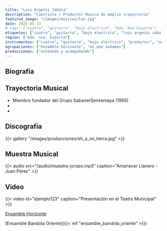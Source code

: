 ```yaml
---
title: "Luis Argenis Zabala"
description: "Cuatrista / Productor Musica de amplia trayectoria"
featured_image: "/images/musicos/laz.jpg"
date: 2025-05-13
# tags: ["cuatro", "guitarra", "bajo electrico", "Edo. Nva Esparta"]
etiquetas: ["cuatro", "guitarra", "bajo electrico", "luis argenis zabala", "arreglista", "edo. nva. esparta"]
region: ["edo. nva. Esparta"]
instrumentos: ["cuatro", "guitarra", "bajo electrico", "productor", "arreglista"]
agrupaciones: ["ensamble horizonte", "en que andamos"]
producciones: ["soleando y acompañando"]
---
```


## Biografía


## Trayectoria Musical

- Miembro fundador del Grupo SabanerSensemaya (1995)
-
- 
## Discografía


{{< gallery "/images/producciones/eh_a_mi_tierra.jpg" >}}

## Muestra Musical

{{< audio src="/audio/muestra-joropo.mp3" caption="Amanecer Llanero - Juan Pérez" >}}

## Video

{{< video id="ejemplo123" caption="Presentación en el Teatro Municipal" >}}

<!-- https://albaciudad.org/musica/nacionales/912300%20-%20Luis%20Argenis%20Zabala%20-%20Linaje%20oriental.mp3 -->


[Ensamble Horizonte](/agrupaciones/ensamble_horizonte)

<!-- [Ensamble Horizonte]{{< ref "Ensamble Horizonte" "agrupaciones" >}} -->
[Ensamble Bandola Oriente]({{< ref "ensamble_bandola_oriente" >}})
<!-- [Servicio A](/servicios/servicio-a/) -->